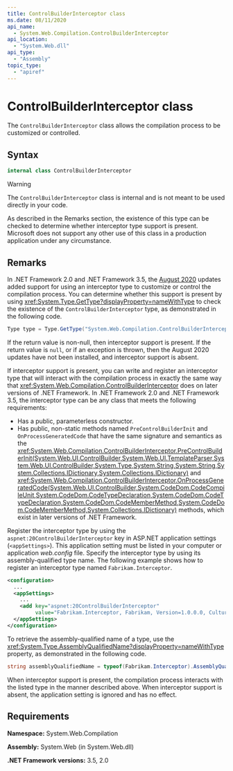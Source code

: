 ```yaml
---
title: ControlBuilderInterceptor class
ms.date: 08/11/2020
api_name: 
  - System.Web.Compilation.ControlBuilderInterceptor
api_location: 
  - "System.Web.dll"
api_type: 
  - "Assembly"
topic_type: 
  - "apiref"
---
```

# ControlBuilderInterceptor class

The `ControlBuilderInterceptor` class allows the compilation process to be customized or controlled.

## Syntax

```csharp
internal class ControlBuilderInterceptor
```

> [!WARNING]
> The `ControlBuilderInterceptor` class is internal and is not meant to be used directly in your code.
>
> As described in the Remarks section, the existence of this type can be checked to determine whether interceptor type support is present. Microsoft does not support any other use of this class in a production application under any circumstance.

## Remarks

In .NET Framework 2.0 and .NET Framework 3.5, the [August 2020](https://portal.msrc.microsoft.com/security-guidance/releasenotedetail/2020-Aug) updates added support for using an interceptor type to customize or control the compilation process. You can determine whether this support is present by using <xref:System.Type.GetType?displayProperty=nameWithType> to check the existence of the `ControlBuilderInterceptor` type, as demonstrated in the following code.

```csharp
Type type = Type.GetType("System.Web.Compilation.ControlBuilderInterceptor, System.Web, Version=2.0.0.0, Culture=neutral, PublicKeyToken=b03f5f7f11d50a3a");
```

If the return value is non-null, then interceptor support is present. If the return value is `null`, or if an exception is thrown, then the August 2020 updates have not been installed, and interceptor support is absent.

If interceptor support is present, you can write and register an interceptor type that will interact with the compilation process in exactly the same way that <xref:System.Web.Compilation.ControlBuilderInterceptor> does on later versions of .NET Framework. In .NET Framework 2.0 and .NET Framework 3.5, the interceptor type can be any class that meets the following requirements:

* Has a public, parameterless constructor.
* Has public, non-static methods named `PreControlBuilderInit` and `OnProcessGeneratedCode` that have the same signature and semantics as the <xref:System.Web.Compilation.ControlBuilderInterceptor.PreControlBuilderInit(System.Web.UI.ControlBuilder,System.Web.UI.TemplateParser,System.Web.UI.ControlBuilder,System.Type,System.String,System.String,System.Collections.IDictionary,System.Collections.IDictionary)> and <xref:System.Web.Compilation.ControlBuilderInterceptor.OnProcessGeneratedCode(System.Web.UI.ControlBuilder,System.CodeDom.CodeCompileUnit,System.CodeDom.CodeTypeDeclaration,System.CodeDom.CodeTypeDeclaration,System.CodeDom.CodeMemberMethod,System.CodeDom.CodeMemberMethod,System.Collections.IDictionary)> methods, which exist in later versions of .NET Framework.

Register the interceptor type by using the `aspnet:20ControlBuilderInterceptor` key in ASP.NET application settings (`<appSettings>`). This application setting must be listed in your computer or application *web.config* file. Specify the interceptor type by using its assembly-qualified type name. The following example shows how to register an interceptor type named `Fabrikam.Interceptor`.

```xml
<configuration>
  ...
  <appSettings>
    ...
    <add key="aspnet:20ControlBuilderInterceptor"
         value="Fabrikam.Interceptor, Fabrikam, Version=1.0.0.0, Culture=neutral, PublicKeyToken=2b3831f2f2b744f7" />
  </appSettings>
</configuration>
```

To retrieve the assembly-qualified name of a type, use the <xref:System.Type.AssemblyQualifiedName?displayProperty=nameWithType> property, as demonstrated in the following code.

```csharp
string assemblyQualifiedName = typeof(Fabrikam.Interceptor).AssemblyQualifiedName;
```

When interceptor support is present, the compilation process interacts with the listed type in the manner described above. When interceptor support is absent, the application setting is ignored and has no effect.

## Requirements

**Namespace:** System.Web.Compilation

**Assembly:** System.Web (in System.Web.dll)

**.NET Framework versions:** 3.5, 2.0
